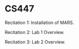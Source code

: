 # CS447

Recitation 1: Installation of MARS.

Recitation 2: Lab 1 Overview.

Recitation 3: Lab 2 Overview.
